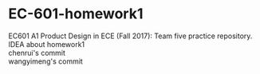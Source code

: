 # EC-601-homework1<br>

EC601 A1 Product Design in ECE (Fall 2017): Team five practice repository. <br>
IDEA about homework1<br>
chenrui's commit<br>
wangyimeng's commit<br>
